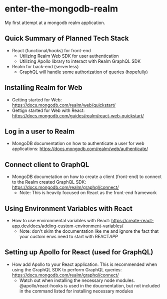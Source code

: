 # enter-the-mongodb-realm

My first attempt at a mongodb realm application.

## Quick Summary of Planned Tech Stack

- React (functional/hooks) for front-end
  - Utilizing Realm Web SDK for user authentication
  - Utilizing Apollo library to interact with Realm GraphQL SDK
- Realm for back-end (serverless)
  - GraphQL will handle some authorization of queries (hopefully)

## Installing Realm for Web

- Getting started for Web: https://docs.mongodb.com/realm/web/quickstart/
- Gettign started for Web with React: https://docs.mongodb.com/guides/realm/react-web-quickstart/

## Log in a user to Realm

- MongoDB documentation on how to authenticate a user for web applications: https://docs.mongodb.com/realm/web/authenticate/

## Connect client to GraphQL

- MongoDB documetation on how to create a client (front-end) to connect to the Realm created GraphQL SDK: https://docs.mongodb.com/realm/graphql/connect/
  - Note: This is heavily focused on React as the front-end framework

## Using Environment Variables with React

- How to use environmental variables with React: https://create-react-app.dev/docs/adding-custom-environment-variables/
  - Note: don't skim the documentation like me and ignore the fact that your custom envs need to start with REACT*APP*

## Setting up Apollo for React (used for GraphQL)

- How add Apollo to your React application. This is recommended when using the GraphQL SDK to perform GraphQL queries: https://docs.mongodb.com/realm/graphql/connect/
  - Watch out when installing the necessary node modules. @apollo/react-hooks is used in the doucmentation, but not included in the command listed for installing necessary modules
